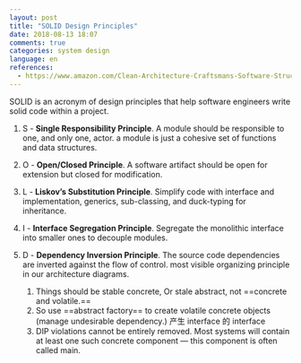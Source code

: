```yaml
---
layout: post
title: "SOLID Design Principles"
date: 2018-08-13 18:07
comments: true
categories: system design
language: en
references:
  - https://www.amazon.com/Clean-Architecture-Craftsmans-Software-Structure/dp/0134494164
---
```


SOLID is an acronym of design principles that help software engineers write solid code within a project.

1. S - **Single Responsibility Principle**. A module should be responsible to one, and only one, actor. a module is just a cohesive set of functions and data structures.


2. O - **Open/Closed Principle**. A software artifact should be open for extension but closed for modification.


3. L - **Liskov’s Substitution Principle**. Simplify code with interface and implementation, generics, sub-classing, and duck-typing for inheritance.


4. I - **Interface Segregation Principle**. Segregate the monolithic interface into smaller ones to decouple modules.


5. D - **Dependency Inversion Principle**. The source code dependencies are inverted against the flow of control. most visible organizing principle in our architecture diagrams.
      1. Things should be stable concrete, Or stale abstract, not ==concrete and volatile.==
      2. So use ==abstract factory== to create volatile concrete objects (manage undesirable dependency.) 产生 interface 的 interface
      3. DIP violations cannot be entirely removed. Most systems will contain at least one such concrete component — this component is often called main.
